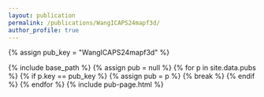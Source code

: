 ```yaml
---
layout: publication
permalink: /publications/WangICAPS24mapf3d/
author_profile: true
---
```

{% assign pub_key = "WangICAPS24mapf3d" %}

{% include base_path %}
{% assign pub = null %}
{% for p in site.data.pubs %}
  {% if p.key == pub_key %}
    {% assign pub = p %}
    {% break %}
  {% endif %}
{% endfor %}
{% include pub-page.html %}
